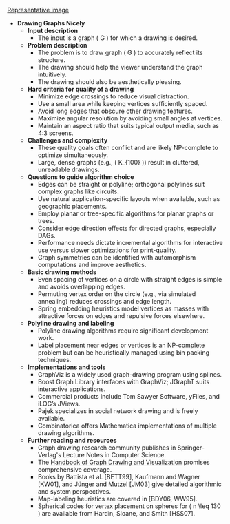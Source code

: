 [Representative image](ADM-ch15-graph-drawing.best.png)

- **Drawing Graphs Nicely**
  - **Input description**
    - The input is a graph \( G \) for which a drawing is desired.
  - **Problem description**
    - The problem is to draw graph \( G \) to accurately reflect its structure.
    - The drawing should help the viewer understand the graph intuitively.
    - The drawing should also be aesthetically pleasing.
  - **Hard criteria for quality of a drawing**
    - Minimize edge crossings to reduce visual distraction.
    - Use a small area while keeping vertices sufficiently spaced.
    - Avoid long edges that obscure other drawing features.
    - Maximize angular resolution by avoiding small angles at vertices.
    - Maintain an aspect ratio that suits typical output media, such as 4:3 screens.
  - **Challenges and complexity**
    - These quality goals often conflict and are likely NP-complete to optimize simultaneously.
    - Large, dense graphs (e.g., \( K_{100} \)) result in cluttered, unreadable drawings.
  - **Questions to guide algorithm choice**
    - Edges can be straight or polyline; orthogonal polylines suit complex graphs like circuits.
    - Use natural application-specific layouts when available, such as geographic placements.
    - Employ planar or tree-specific algorithms for planar graphs or trees.
    - Consider edge direction effects for directed graphs, especially DAGs.
    - Performance needs dictate incremental algorithms for interactive use versus slower optimizations for print-quality.
    - Graph symmetries can be identified with automorphism computations and improve aesthetics.
  - **Basic drawing methods**
    - Even spacing of vertices on a circle with straight edges is simple and avoids overlapping edges.
    - Permuting vertex order on the circle (e.g., via simulated annealing) reduces crossings and edge length.
    - Spring embedding heuristics model vertices as masses with attractive forces on edges and repulsive forces elsewhere.
  - **Polyline drawing and labeling**
    - Polyline drawing algorithms require significant development work.
    - Label placement near edges or vertices is an NP-complete problem but can be heuristically managed using bin packing techniques.
  - **Implementations and tools**
    - GraphViz is a widely used graph-drawing program using splines.
    - Boost Graph Library interfaces with GraphViz; JGraphT suits interactive applications.
    - Commercial products include Tom Sawyer Software, yFiles, and iLOG’s JViews.
    - Pajek specializes in social network drawing and is freely available.
    - Combinatorica offers Mathematica implementations of multiple drawing algorithms.
  - **Further reading and resources**
    - Graph drawing research community publishes in Springer-Verlag's Lecture Notes in Computer Science.
    - The [Handbook of Graph Drawing and Visualization](https://example.org) promises comprehensive coverage.
    - Books by Battista et al. [BETT99], Kaufmann and Wagner [KW01], and Jünger and Mutzel [JM03] give detailed algorithmic and system perspectives.
    - Map-labeling heuristics are covered in [BDY06, WW95].
    - Spherical codes for vertex placement on spheres for \( n \leq 130 \) are available from Hardin, Sloane, and Smith [HSS07].

